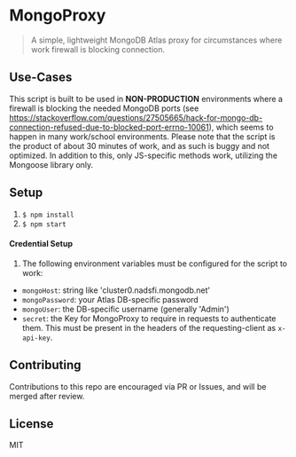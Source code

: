 # MongoProxy
> A simple, lightweight MongoDB Atlas proxy for circumstances where work firewall is blocking connection.

## Use-Cases
This script is built to be used in **NON-PRODUCTION** environments where a firewall is blocking the needed MongoDB ports (see https://stackoverflow.com/questions/27505665/hack-for-mongo-db-connection-refused-due-to-blocked-port-errno-10061), which seems to happen in many work/school environments. Please note that the script is the product of about 30 minutes of work, and as such is buggy and not optimized. In addition to this, only JS-specific methods work, utilizing the Mongoose library only.

## Setup
1. ``$ npm install``
2. ``$ npm start``
#### Credential Setup
1. The following environment variables must be configured for the script to work:
- ``mongoHost``: string like 'cluster0.nadsfi.mongodb.net'
- ``mongoPassword``: your Atlas DB-specific password
- ``mongoUser``: the DB-specific username (generally 'Admin')
- ``secret``: the Key for MongoProxy to require in requests to authenticate them. This must be present in the headers of the requesting-client as ``x-api-key``.

## Contributing
Contributions to this repo are encouraged via PR or Issues, and will be merged after review. 

## License
MIT